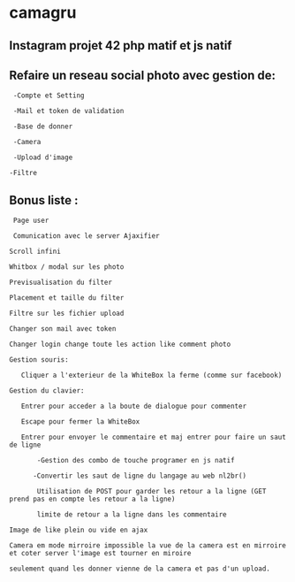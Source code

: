 # camagru
## Instagram projet 42 php matif et js natif

## Refaire un reseau social photo avec gestion de:

` -Compte et Setting`

` -Mail et token de validation`

` -Base de donner` 

` -Camera` 

` -Upload d'image`

` -Filtre `

## Bonus liste : 

` Page user`

` Comunication avec le server Ajaxifier`

`Scroll infini`

`Whitbox / modal sur les photo`

`Previsualisation du filter`

`Placement et taille du filter`

`Filtre sur les fichier upload`

`Changer son mail avec token`

`Changer login change toute les action like comment photo`

`Gestion souris:`

`	Cliquer a l'exterieur de la WhiteBox la ferme (comme sur facebook)`

`Gestion du clavier:`

`	Entrer pour acceder a la boute de dialogue pour commenter`

`	Escape pour fermer la WhiteBox`

`	Entrer pour envoyer le commentaire et maj entrer pour faire un saut de ligne`

`		-Gestion des combo de touche programer en js natif`

`		-Convertir les saut de ligne du langage au web nl2br() `

`		Utilisation de POST pour garder les retour a la ligne (GET prend pas en compte les retour a la ligne)`

`		limite de retour a la ligne dans les commentaire`

`Image de like plein ou vide en ajax`

`Camera em mode mirroire impossible la vue de la camera est en mirroire et coter server l'image est tourner en miroire `

`seulement quand les donner vienne de la camera et pas d'un upload.`
